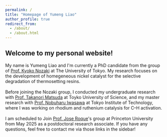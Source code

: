 ```yaml
---
permalink: /
title: "Homepage of Yumeng Liao"
author_profile: true
redirect_from: 
  - /about/
  - /about.html
---
```

Welcome to my personal website!
-----

My name is Yumeng Liao and I'm currently a PhD candidate from the group of <a href="http://park.itc.u-tokyo.ac.jp/nozakilab/indexE.html" target="_blank">Prof. Kyoko Nozaki</a> at The University of Tokyo. My research focuses on the development of homegeneous nickel catalyst for the selective degradation of thermosetting resins.<br><br>
Before joining the Nozaki group, I conducted my undergraduate research with <a href="https://www.rs.tus.ac.jp/mtd/" target="_blank">Prof. Takanori Matsuda</a> at Toyko University of Science, and my master research with <a href="http://www.chemistry.titech.ac.jp/~iwasawa/index.html" target="_blank">Prof. Nobuharu Iwasawa</a> at Tokyo Institute of Technology, where I was working on rhodium and ruthenium catalysis for C–H activation.<br><br>
I am scheduled to Join <a href="https://roque.princeton.edu" target="_blank">Prof. Jose Roque</a>'s group at Princeton University from May 2025 as a postdoctoral research associate. If you have any questions, feel free to contact me via those links in the sidebar!<br><br>

<div id="globe-container" style="width: 300px; height: 300px;">
    <script type="text/javascript" id="clstr_globe" src="//clustrmaps.com/globe.js?d=_qTVLuULBH1It7GEtK7tWdJB4tNrEWSr-PN4KQXzm9Y"></script>
</div>

